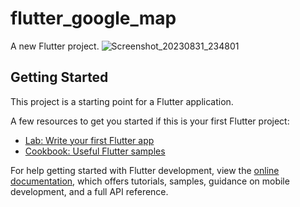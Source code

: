 # flutter_google_map

A new Flutter project.
![Screenshot_20230831_234801](https://github.com/raihansikdar/Ostad-Flutter-Development/assets/62495168/25dd923b-317e-4282-b8c2-8e30f3b02a06)

## Getting Started

This project is a starting point for a Flutter application.

A few resources to get you started if this is your first Flutter project:

- [Lab: Write your first Flutter app](https://docs.flutter.dev/get-started/codelab)
- [Cookbook: Useful Flutter samples](https://docs.flutter.dev/cookbook)

For help getting started with Flutter development, view the
[online documentation](https://docs.flutter.dev/), which offers tutorials,
samples, guidance on mobile development, and a full API reference.
